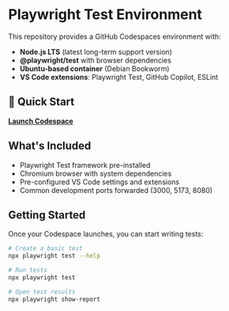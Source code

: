 # Playwright Test Environment

This repository provides a GitHub Codespaces environment with:
- **Node.js LTS** (latest long-term support version)
- **@playwright/test** with browser dependencies
- **Ubuntu-based container** (Debian Bookworm)
- **VS Code extensions**: Playwright Test, GitHub Copilot, ESLint

## 🚀 Quick Start

**[Launch Codespace](https://codespaces.new/imshaiknasir/pw-devContainer?quickstart=1)**

## What's Included

- Playwright Test framework pre-installed
- Chromium browser with system dependencies
- Pre-configured VS Code settings and extensions
- Common development ports forwarded (3000, 5173, 8080)

## Getting Started

Once your Codespace launches, you can start writing tests:

```bash
# Create a basic test
npx playwright test --help

# Run tests
npx playwright test

# Open test results
npx playwright show-report
```

